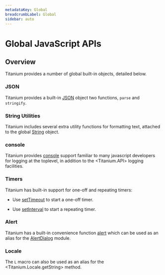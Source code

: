 ```yaml
---
metadataKey: Global
breadcrumbLabel: Global
sidebar: auto
---
```


# Global JavaScript APIs

<ProxySummary/>

## Overview

Titanium provides a number of global built-in objects, detailed below.

### JSON

Titanium provides a built-in [JSON](Global.JSON) object two functions, `parse` and `stringify`.

### String Utilities

Titanium includes several extra utility functions for formatting text, attached to the
global [String](Global.String) object.

### console

Titanium provides [console](Global.console) support familiar to many javascript developers
for logging at the toplevel, in addition to the <Titanium.API> logging facilities.

### Timers

Titanium has built-in support for one-off and repeating timers:

*    Use [setTimeout](Global.setTimeout) to start a one-off timer.

*    Use [setInterval](Global.setInterval) to start a repeating timer.

### Alert

Titanium has a built-in convenience function [alert](Global.alert) which can be used as an alias
for the [AlertDialog](Titanium.UI.AlertDialog) module.

### Locale

The `L` macro can also be used as an alias for the <Titanium.Locale.getString> method.

<ApiDocs/>

